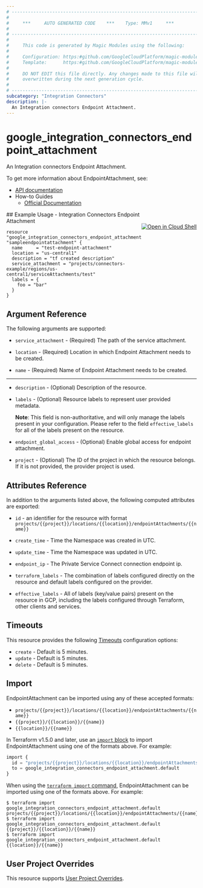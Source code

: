 ```yaml
---
# ----------------------------------------------------------------------------
#
#     ***     AUTO GENERATED CODE    ***    Type: MMv1     ***
#
# ----------------------------------------------------------------------------
#
#     This code is generated by Magic Modules using the following:
#
#     Configuration: https:#github.com/GoogleCloudPlatform/magic-modules/tree/main/mmv1/products/integrationconnectors/EndpointAttachment.yaml
#     Template:      https:#github.com/GoogleCloudPlatform/magic-modules/tree/main/mmv1/templates/terraform/resource.html.markdown.tmpl
#
#     DO NOT EDIT this file directly. Any changes made to this file will be
#     overwritten during the next generation cycle.
#
# ----------------------------------------------------------------------------
subcategory: "Integration Connectors"
description: |-
  An Integration connectors Endpoint Attachment.
---
```


# google_integration_connectors_endpoint_attachment

An Integration connectors Endpoint Attachment.


To get more information about EndpointAttachment, see:

* [API documentation](https://cloud.google.com/integration-connectors/docs/reference/rest/v1/projects.locations.endpointAttachments)
* How-to Guides
    * [Official Documentation](https://cloud.google.com/integration-connectors/docs/create-endpoint-attachment)

<div class = "oics-button" style="float: right; margin: 0 0 -15px">
  <a href="https://console.cloud.google.com/cloudshell/open?cloudshell_git_repo=https%3A%2F%2Fgithub.com%2Fterraform-google-modules%2Fdocs-examples.git&cloudshell_image=gcr.io%2Fcloudshell-images%2Fcloudshell%3Alatest&cloudshell_print=.%2Fmotd&cloudshell_tutorial=.%2Ftutorial.md&cloudshell_working_dir=integration_connectors_endpoint_attachment&open_in_editor=main.tf" target="_blank">
    <img alt="Open in Cloud Shell" src="//gstatic.com/cloudssh/images/open-btn.svg" style="max-height: 44px; margin: 32px auto; max-width: 100%;">
  </a>
</div>
## Example Usage - Integration Connectors Endpoint Attachment


```hcl
resource "google_integration_connectors_endpoint_attachment" "sampleendpointattachment" {
  name     = "test-endpoint-attachment"
  location = "us-central1"
  description = "tf created description"
  service_attachment = "projects/connectors-example/regions/us-central1/serviceAttachments/test"
  labels = {
    foo = "bar"
  }
}
```

## Argument Reference

The following arguments are supported:


* `service_attachment` -
  (Required)
  The path of the service attachment.

* `location` -
  (Required)
  Location in which Endpoint Attachment needs to be created.

* `name` -
  (Required)
  Name of Endpoint Attachment needs to be created.


- - -


* `description` -
  (Optional)
  Description of the resource.

* `labels` -
  (Optional)
  Resource labels to represent user provided metadata.

  **Note**: This field is non-authoritative, and will only manage the labels present in your configuration.
  Please refer to the field `effective_labels` for all of the labels present on the resource.

* `endpoint_global_access` -
  (Optional)
  Enable global access for endpoint attachment.

* `project` - (Optional) The ID of the project in which the resource belongs.
    If it is not provided, the provider project is used.


## Attributes Reference

In addition to the arguments listed above, the following computed attributes are exported:

* `id` - an identifier for the resource with format `projects/{{project}}/locations/{{location}}/endpointAttachments/{{name}}`

* `create_time` -
  Time the Namespace was created in UTC.

* `update_time` -
  Time the Namespace was updated in UTC.

* `endpoint_ip` -
  The Private Service Connect connection endpoint ip.

* `terraform_labels` -
  The combination of labels configured directly on the resource
   and default labels configured on the provider.

* `effective_labels` -
  All of labels (key/value pairs) present on the resource in GCP, including the labels configured through Terraform, other clients and services.


## Timeouts

This resource provides the following
[Timeouts](https://developer.hashicorp.com/terraform/plugin/sdkv2/resources/retries-and-customizable-timeouts) configuration options:

- `create` - Default is 5 minutes.
- `update` - Default is 5 minutes.
- `delete` - Default is 5 minutes.

## Import


EndpointAttachment can be imported using any of these accepted formats:

* `projects/{{project}}/locations/{{location}}/endpointAttachments/{{name}}`
* `{{project}}/{{location}}/{{name}}`
* `{{location}}/{{name}}`


In Terraform v1.5.0 and later, use an [`import` block](https://developer.hashicorp.com/terraform/language/import) to import EndpointAttachment using one of the formats above. For example:

```tf
import {
  id = "projects/{{project}}/locations/{{location}}/endpointAttachments/{{name}}"
  to = google_integration_connectors_endpoint_attachment.default
}
```

When using the [`terraform import` command](https://developer.hashicorp.com/terraform/cli/commands/import), EndpointAttachment can be imported using one of the formats above. For example:

```
$ terraform import google_integration_connectors_endpoint_attachment.default projects/{{project}}/locations/{{location}}/endpointAttachments/{{name}}
$ terraform import google_integration_connectors_endpoint_attachment.default {{project}}/{{location}}/{{name}}
$ terraform import google_integration_connectors_endpoint_attachment.default {{location}}/{{name}}
```

## User Project Overrides

This resource supports [User Project Overrides](https://registry.terraform.io/providers/hashicorp/google/latest/docs/guides/provider_reference#user_project_override).
